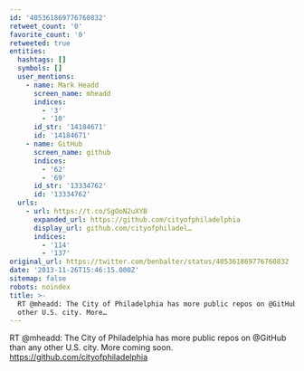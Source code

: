 ```yaml
---
id: '405361869776760832'
retweet_count: '0'
favorite_count: '0'
retweeted: true
entities:
  hashtags: []
  symbols: []
  user_mentions:
    - name: Mark Headd
      screen_name: mheadd
      indices:
        - '3'
        - '10'
      id_str: '14184671'
      id: '14184671'
    - name: GitHub
      screen_name: github
      indices:
        - '62'
        - '69'
      id_str: '13334762'
      id: '13334762'
  urls:
    - url: https://t.co/SgOoN2uXYB
      expanded_url: https://github.com/cityofphiladelphia
      display_url: github.com/cityofphiladel…
      indices:
        - '114'
        - '137'
original_url: https://twitter.com/benbalter/status/405361869776760832
date: '2013-11-26T15:46:15.000Z'
sitemap: false
robots: noindex
title: >-
  RT @mheadd: The City of Philadelphia has more public repos on @GitHub than any
  other U.S. city. More…
---
```


RT @mheadd: The City of Philadelphia has more public repos on @GitHub than any other U.S. city. More coming soon. https://github.com/cityofphiladelphia